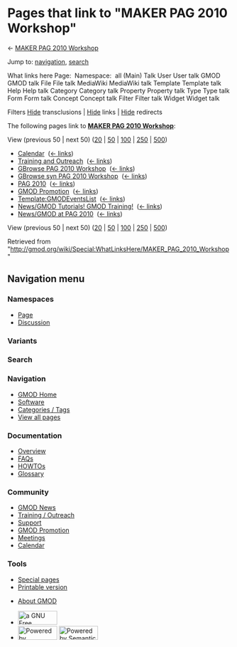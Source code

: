 <div id="mw-page-base" class="noprint">

</div>

<div id="mw-head-base" class="noprint">

</div>

<div id="content" class="mw-body" role="main">

<span id="top"></span>

<div id="mw-js-message" style="display:none;">

</div>



# <span dir="auto">Pages that link to "MAKER PAG 2010 Workshop"</span>

<div id="bodyContent">

<div id="contentSub">

← [MAKER PAG 2010
Workshop](/wiki/MAKER_PAG_2010_Workshop "MAKER PAG 2010 Workshop")

</div>

<div id="jump-to-nav" class="mw-jump">

Jump to: [navigation](#mw-navigation), [search](#p-search)

</div>

<div id="mw-content-text">

What links here Page:  Namespace:  all (Main) Talk User User talk GMOD
GMOD talk File File talk MediaWiki MediaWiki talk Template Template talk
Help Help talk Category Category talk Property Property talk Type Type
talk Form Form talk Concept Concept talk Filter Filter talk Widget
Widget talk

Filters
[Hide](/mediawiki/index.php?title=Special:WhatLinksHere/MAKER_PAG_2010_Workshop&hidetrans=1 "Special:WhatLinksHere/MAKER PAG 2010 Workshop")
transclusions \|
[Hide](/mediawiki/index.php?title=Special:WhatLinksHere/MAKER_PAG_2010_Workshop&hidelinks=1 "Special:WhatLinksHere/MAKER PAG 2010 Workshop")
links \|
[Hide](/mediawiki/index.php?title=Special:WhatLinksHere/MAKER_PAG_2010_Workshop&hideredirs=1 "Special:WhatLinksHere/MAKER PAG 2010 Workshop")
redirects

The following pages link to **[MAKER PAG 2010
Workshop](/wiki/MAKER_PAG_2010_Workshop "MAKER PAG 2010 Workshop")**:

View (previous 50 \| next 50)
([20](/mediawiki/index.php?title=Special:WhatLinksHere/MAKER_PAG_2010_Workshop&limit=20 "Special:WhatLinksHere/MAKER PAG 2010 Workshop")
\|
[50](/mediawiki/index.php?title=Special:WhatLinksHere/MAKER_PAG_2010_Workshop&limit=50 "Special:WhatLinksHere/MAKER PAG 2010 Workshop")
\|
[100](/mediawiki/index.php?title=Special:WhatLinksHere/MAKER_PAG_2010_Workshop&limit=100 "Special:WhatLinksHere/MAKER PAG 2010 Workshop")
\|
[250](/mediawiki/index.php?title=Special:WhatLinksHere/MAKER_PAG_2010_Workshop&limit=250 "Special:WhatLinksHere/MAKER PAG 2010 Workshop")
\|
[500](/mediawiki/index.php?title=Special:WhatLinksHere/MAKER_PAG_2010_Workshop&limit=500 "Special:WhatLinksHere/MAKER PAG 2010 Workshop"))

- [Calendar](/wiki/Calendar "Calendar") ‎
  <span class="mw-whatlinkshere-tools">([←
  links](/mediawiki/index.php?title=Special:WhatLinksHere&target=Calendar "Special:WhatLinksHere"))</span>
- [Training and
  Outreach](/wiki/Training_and_Outreach "Training and Outreach") ‎
  <span class="mw-whatlinkshere-tools">([←
  links](/mediawiki/index.php?title=Special:WhatLinksHere&target=Training+and+Outreach "Special:WhatLinksHere"))</span>
- [GBrowse PAG 2010
  Workshop](/wiki/GBrowse_PAG_2010_Workshop "GBrowse PAG 2010 Workshop")
  ‎ <span class="mw-whatlinkshere-tools">([←
  links](/mediawiki/index.php?title=Special:WhatLinksHere&target=GBrowse+PAG+2010+Workshop "Special:WhatLinksHere"))</span>
- [GBrowse syn PAG 2010
  Workshop](/wiki/GBrowse_syn_PAG_2010_Workshop "GBrowse syn PAG 2010 Workshop")
  ‎ <span class="mw-whatlinkshere-tools">([←
  links](/mediawiki/index.php?title=Special:WhatLinksHere&target=GBrowse+syn+PAG+2010+Workshop "Special:WhatLinksHere"))</span>
- [PAG 2010](/wiki/PAG_2010 "PAG 2010") ‎
  <span class="mw-whatlinkshere-tools">([←
  links](/mediawiki/index.php?title=Special:WhatLinksHere&target=PAG+2010 "Special:WhatLinksHere"))</span>
- [GMOD Promotion](/wiki/GMOD_Promotion "GMOD Promotion") ‎
  <span class="mw-whatlinkshere-tools">([←
  links](/mediawiki/index.php?title=Special:WhatLinksHere&target=GMOD+Promotion "Special:WhatLinksHere"))</span>
- [Template:GMODEventsList](/wiki/Template:GMODEventsList "Template:GMODEventsList")
  ‎ <span class="mw-whatlinkshere-tools">([←
  links](/mediawiki/index.php?title=Special:WhatLinksHere&target=Template%3AGMODEventsList "Special:WhatLinksHere"))</span>
- [News/GMOD Tutorials! GMOD
  Training!](/wiki/News/GMOD_Tutorials!_GMOD_Training! "News/GMOD Tutorials! GMOD Training!")
  ‎ <span class="mw-whatlinkshere-tools">([←
  links](/mediawiki/index.php?title=Special:WhatLinksHere&target=News%2FGMOD+Tutorials%21+GMOD+Training%21 "Special:WhatLinksHere"))</span>
- [News/GMOD at PAG
  2010](/wiki/News/GMOD_at_PAG_2010 "News/GMOD at PAG 2010") ‎
  <span class="mw-whatlinkshere-tools">([←
  links](/mediawiki/index.php?title=Special:WhatLinksHere&target=News%2FGMOD+at+PAG+2010 "Special:WhatLinksHere"))</span>

View (previous 50 \| next 50)
([20](/mediawiki/index.php?title=Special:WhatLinksHere/MAKER_PAG_2010_Workshop&limit=20 "Special:WhatLinksHere/MAKER PAG 2010 Workshop")
\|
[50](/mediawiki/index.php?title=Special:WhatLinksHere/MAKER_PAG_2010_Workshop&limit=50 "Special:WhatLinksHere/MAKER PAG 2010 Workshop")
\|
[100](/mediawiki/index.php?title=Special:WhatLinksHere/MAKER_PAG_2010_Workshop&limit=100 "Special:WhatLinksHere/MAKER PAG 2010 Workshop")
\|
[250](/mediawiki/index.php?title=Special:WhatLinksHere/MAKER_PAG_2010_Workshop&limit=250 "Special:WhatLinksHere/MAKER PAG 2010 Workshop")
\|
[500](/mediawiki/index.php?title=Special:WhatLinksHere/MAKER_PAG_2010_Workshop&limit=500 "Special:WhatLinksHere/MAKER PAG 2010 Workshop"))

</div>

<div class="printfooter">

Retrieved from
"<http://gmod.org/wiki/Special:WhatLinksHere/MAKER_PAG_2010_Workshop>"

</div>

<div id="catlinks" class="catlinks catlinks-allhidden">

</div>

<div class="visualClear">

</div>

</div>

</div>

<div id="mw-navigation">

## Navigation menu

<div id="mw-head">



<div id="left-navigation">

<div id="p-namespaces" class="vectorTabs" role="navigation"
aria-labelledby="p-namespaces-label">

### Namespaces

- <span id="ca-nstab-main"><a href="/wiki/MAKER_PAG_2010_Workshop" accesskey="c"
  title="View the content page [c]">Page</a></span>
- <span id="ca-talk"><a
  href="/mediawiki/index.php?title=Talk:MAKER_PAG_2010_Workshop&amp;action=edit&amp;redlink=1"
  accesskey="t"
  title="Discussion about the content page [t]">Discussion</a></span>

</div>

<div id="p-variants" class="vectorMenu emptyPortlet" role="navigation"
aria-labelledby="p-variants-label">

### 

### Variants[](#)

<div class="menu">

</div>

</div>

</div>

<div id="right-navigation">





</div>

<div id="p-search" role="search">

### Search

<div id="simpleSearch">

</div>

</div>

</div>

</div>

<div id="mw-panel">

<div id="p-logo" role="banner">

<a href="/wiki/Main_Page"
style="background-image: url(http://gmod.org/images/GMOD-cogs.png);"
title="Visit the main page"></a>

</div>

<div id="p-Navigation" class="portal" role="navigation"
aria-labelledby="p-Navigation-label">

### Navigation

<div class="body">

- <span id="n-GMOD-Home">[GMOD Home](/wiki/Main_Page)</span>
- <span id="n-Software">[Software](/wiki/GMOD_Components)</span>
- <span id="n-Categories-.2F-Tags">[Categories /
  Tags](/wiki/Categories)</span>
- <span id="n-View-all-pages">[View all
  pages](/wiki/Special:AllPages)</span>

</div>

</div>

<div id="p-Documentation" class="portal" role="navigation"
aria-labelledby="p-Documentation-label">

### Documentation

<div class="body">

- <span id="n-Overview">[Overview](/wiki/Overview)</span>
- <span id="n-FAQs">[FAQs](/wiki/Category:FAQ)</span>
- <span id="n-HOWTOs">[HOWTOs](/wiki/Category:HOWTO)</span>
- <span id="n-Glossary">[Glossary](/wiki/Glossary)</span>

</div>

</div>

<div id="p-Community" class="portal" role="navigation"
aria-labelledby="p-Community-label">

### Community

<div class="body">

- <span id="n-GMOD-News">[GMOD News](/wiki/GMOD_News)</span>
- <span id="n-Training-.2F-Outreach">[Training /
  Outreach](/wiki/Training_and_Outreach)</span>
- <span id="n-Support">[Support](/wiki/Support)</span>
- <span id="n-GMOD-Promotion">[GMOD
  Promotion](/wiki/GMOD_Promotion)</span>
- <span id="n-Meetings">[Meetings](/wiki/Meetings)</span>
- <span id="n-Calendar">[Calendar](/wiki/Calendar)</span>

</div>

</div>

<div id="p-tb" class="portal" role="navigation"
aria-labelledby="p-tb-label">

### Tools

<div class="body">

- <span id="t-specialpages"><a href="/wiki/Special:SpecialPages" accesskey="q"
  title="A list of all special pages [q]">Special pages</a></span>
- <span id="t-print"><a
  href="/mediawiki/index.php?title=Special:WhatLinksHere/MAKER_PAG_2010_Workshop&amp;printable=yes"
  rel="alternate" accesskey="p"
  title="Printable version of this page [p]">Printable version</a></span>

</div>

</div>

</div>

</div>

<div id="footer" role="contentinfo">

- <span id="footer-places-about">[About
  GMOD](/wiki/GMOD:About "GMOD:About")</span>

<!-- -->

- <span id="footer-copyrightico">[<img src="http://www.gnu.org/graphics/gfdl-logo-small.png" width="88"
  height="31" alt="a GNU Free Documentation License" />](http://www.gnu.org/licenses/fdl-1.3.html)</span>
- <span id="footer-poweredbyico">[<img src="/mediawiki/skins/common/images/poweredby_mediawiki_88x31.png"
  width="88" height="31" alt="Powered by MediaWiki" />](//www.mediawiki.org/)
  [<img
  src="/mediawiki/extensions/SemanticMediaWiki/includes/../resources/images/smw_button.png"
  width="88" height="31" alt="Powered by Semantic MediaWiki" />](https://www.semantic-mediawiki.org/wiki/Semantic_MediaWiki)</span>

<div style="clear:both">

</div>

</div>
